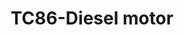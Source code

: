 ---
title: "TC86-Diesel motor"
url: /fusagasuga/tc86-diesel-motor/
shop: reparación de automóviles
---